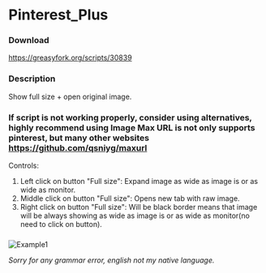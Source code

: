 # Pinterest_Plus
### Download
https://greasyfork.org/scripts/30839
### Description

Show full size + open original image.

### If script is not working properly, consider using alternatives, highly recommend using Image Max URL is not only supports pinterest, but many other websites https://github.com/qsniyg/maxurl

Controls:
1) Left click on button "Full size": Expand image as wide as image is or as wide as monitor.
2) Middle click on button "Full size": Opens new tab with raw image.
3) Right click on button "Full size": Will be black border means that image will be always showing as wide as image is or as wide as monitor(no need to click on button).
###

![Example1](https://i.imgur.com/p3zB5W9.png)

*Sorry for any grammar error, english not my native language.*


